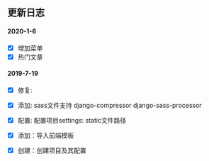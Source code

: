 ## 更新日志
#### 2020-1-6
  - [x] 增加菜单
  - [x] 热门文章
#### 2019-7-19
  - [x] 修复:
  
  - [x] 添加: sass文件支持 django-compressor django-sass-processor
  - [x] 配置: 配置项目settings: static文件路径
  - [x] 添加：导入前端模板
  - [x] 创建：创建项目及其配置
  
 